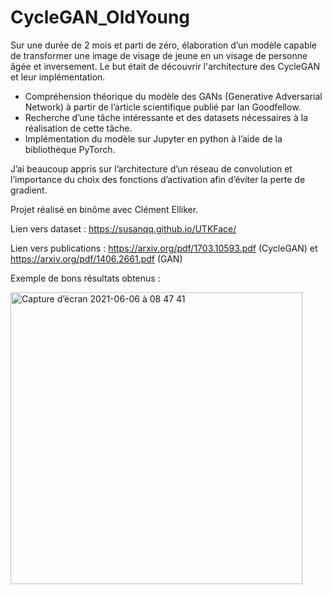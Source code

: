 # CycleGAN_OldYoung

Sur une durée de 2 mois et parti de zéro, élaboration d’un modèle capable de transformer une image de visage de jeune en un visage de personne âgée et inversement. Le but était de découvrir l'architecture des CycleGAN et leur implémentation. <br/>
- Compréhension théorique du modèle des GANs (Generative Adversarial Network) à partir de l’article
scientifique publié par Ian Goodfellow.
- Recherche d’une tâche intéressante et des datasets nécessaires à la réalisation de cette tâche.
- Implémentation du modèle sur Jupyter en python à l’aide de la bibliothèque PyTorch. 

J’ai beaucoup appris sur l’architecture d’un réseau de convolution et l’importance du choix des fonctions d’activation afin d’éviter la perte de gradient.

Projet réalisé en binôme avec Clément Elliker.

Lien vers dataset : https://susanqq.github.io/UTKFace/

Lien vers publications : https://arxiv.org/pdf/1703.10593.pdf (CycleGAN) et https://arxiv.org/pdf/1406.2661.pdf (GAN)

Exemple de bons résultats obtenus :

<img width="467" alt="Capture d’écran 2021-06-06 à 08 47 41" src="https://user-images.githubusercontent.com/85393734/120915537-7d0ef300-c6a4-11eb-80bb-8cfb877452f9.png">

